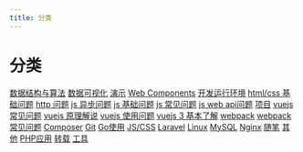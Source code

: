 ```yaml
---
title: 分类
---
```

# 分类

<span class="el-tag el-tag--success"> [数据结构与算法](/blogs/codes/algorithm)</span><span class="el-tag el-tag--info"> [数据可视化](/blogs/codes/charts)</span><span class="el-tag el-tag--warning"> [演示](/blogs/codes/demos)</span><span class="el-tag el-tag--danger"> [Web Components](/blogs/codes/web-components)</span><span class="el-tag el-tag--success"> [开发运行环境](/blogs/learns/dev-prod-env)</span><span class="el-tag el-tag--info"> [html/css 基础问题](/blogs/learns/html-css)</span><span class="el-tag el-tag--warning"> [http 问题](/blogs/learns/http)</span><span class="el-tag el-tag--danger"> [js 异步问题](/blogs/learns/js-asyn)</span><span class="el-tag el-tag--success"> [js 基础问题](/blogs/learns/js-base)</span><span class="el-tag el-tag--info"> [js 常见问题](/blogs/learns/js-faq)</span><span class="el-tag el-tag--warning"> [js web api问题](/blogs/learns/js-web-api)</span><span class="el-tag el-tag--danger"> [项目](/blogs/learns/project)</span><span class="el-tag el-tag--success"> [vuejs 常见问题](/blogs/learns/vuejs-faq)</span><span class="el-tag el-tag--info"> [vuejs 原理解说](/blogs/learns/vuejs-principle)</span><span class="el-tag el-tag--warning"> [vuejs 使用问题](/blogs/learns/vuejs-use)</span><span class="el-tag el-tag--danger"> [vuejs 3 基本了解](/blogs/learns/vuejs3-base)</span><span class="el-tag el-tag--success"> [webpack](/blogs/learns/webpack)</span><span class="el-tag el-tag--info"> [webpack 常见问题](/blogs/learns/webpack-faq)</span><span class="el-tag el-tag--warning"> [Composer](/blogs/posts/composer)</span><span class="el-tag el-tag--danger"> [Git](/blogs/posts/git)</span><span class="el-tag el-tag--success"> [Go使用](/blogs/posts/go-usage)</span><span class="el-tag el-tag--info"> [JS/CSS](/blogs/posts/js-css)</span><span class="el-tag el-tag--warning"> [Laravel](/blogs/posts/laravel)</span><span class="el-tag el-tag--danger"> [Linux](/blogs/posts/linux)</span><span class="el-tag el-tag--success"> [MySQL](/blogs/posts/mysql)</span><span class="el-tag el-tag--info"> [Nginx](/blogs/posts/nginx)</span><span class="el-tag el-tag--warning"> [随笔](/blogs/posts/notes)</span><span class="el-tag el-tag--danger"> [其他](/blogs/posts/others)</span><span class="el-tag el-tag--success"> [PHP应用](/blogs/posts/php-usage)</span><span class="el-tag el-tag--info"> [转载](/blogs/posts/reprinted)</span><span class="el-tag el-tag--warning"> [工具](/blogs/tools)</span>
